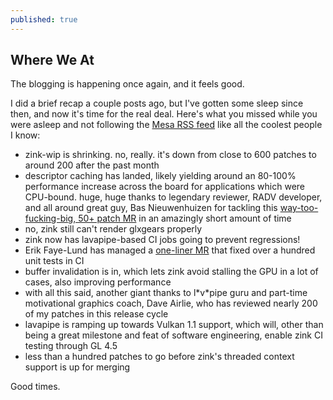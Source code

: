 ```yaml
---
published: true
---
```

## Where We At

The blogging is happening once again, and it feels good.

I did a brief recap a couple posts ago, but I've gotten some sleep since then, and now it's time for the real deal. Here's what you missed while you were asleep and not following the [Mesa RSS feed](https://cgit.freedesktop.org/mesa/mesa/atom/?h=master) like all the coolest people I know:
* zink-wip is shrinking. no, really. it's down from close to 600 patches to around 200 after the past month
* descriptor caching has landed, likely yielding around an 80-100% performance increase across the board for applications which were CPU-bound. huge, huge thanks to legendary reviewer, RADV developer, and all around great guy, Bas Nieuwenhuizen for tackling this [way-too-fucking-big, 50+ patch MR](https://gitlab.freedesktop.org/mesa/mesa/-/merge_requests/9348) in an amazingly short amount of time
* no, zink still can't render glxgears properly
* zink now has lavapipe-based CI jobs going to prevent regressions!
* Erik Faye-Lund has managed a [one-liner MR](https://gitlab.freedesktop.org/mesa/mesa/-/merge_requests/9649) that fixed over a hundred unit tests in CI
* buffer invalidation is in, which lets zink avoid stalling the GPU in a lot of cases, also improving performance
* with all this said, another giant thanks to l\*v\*pipe guru and part-time motivational graphics coach, Dave Airlie, who has reviewed nearly 200 of my patches in this release cycle
* lavapipe is ramping up towards Vulkan 1.1 support, which will, other than being a great milestone and feat of software engineering, enable zink CI testing through GL 4.5
* less than a hundred patches to go before zink's threaded context support is up for merging

Good times.
